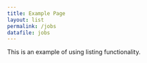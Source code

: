 ```yaml
---
title: Example Page
layout: list
permalink: /jobs
datafile: jobs
---
```


This is an example of using listing functionality.